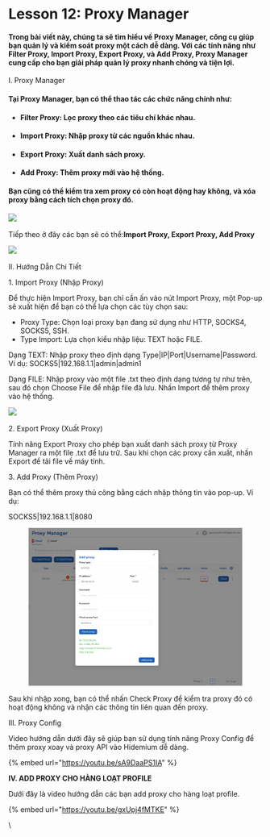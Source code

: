 # Lesson 12: Proxy Manager

#### Trong bài viết này, chúng ta sẽ tìm hiểu về Proxy Manager, công cụ giúp bạn quản lý và kiểm soát proxy một cách dễ dàng. Với các tính năng như Filter Proxy, Import Proxy, Export Proxy, và Add Proxy, Proxy Manager cung cấp cho bạn giải pháp quản lý proxy nhanh chóng và tiện lợi.

I. Proxy Manager

#### Tại Proxy Manager, bạn có thể thao tác các chức năng chính như:

* #### Filter Proxy: Lọc proxy theo các tiêu chí khác nhau.
* #### Import Proxy: Nhập proxy từ các nguồn khác nhau.
* #### Export Proxy: Xuất danh sách proxy.
* #### Add Proxy: Thêm proxy mới vào hệ thống.

#### Bạn cũng có thể kiểm tra xem proxy có còn hoạt động hay không, và xóa proxy bằng cách tích chọn proxy đó.

![](http://education.hidemium.io/wp-content/uploads/2024/04/Transfer-10.png)

Tiếp theo ở đây các bạn sẽ có thể:**Import Proxy, Export Proxy, Add Proxy**

![](http://education.hidemium.io/wp-content/uploads/2024/04/Transfer-8.png)

II. Hướng Dẫn Chi Tiết

1\. Import Proxy (Nhập Proxy)

Để thực hiện Import Proxy, bạn chỉ cần ấn vào nút Import Proxy, một Pop-up sẽ xuất hiện để bạn có thể lựa chọn các tùy chọn sau:

* Proxy Type: Chọn loại proxy bạn đang sử dụng như HTTP, SOCKS4, SOCKS5, SSH.
* Type Import: Lựa chọn kiểu nhập liệu: TEXT hoặc FILE.

Dạng TEXT: Nhập proxy theo định dạng Type|IP|Port|Username|Password. Ví dụ: SOCKS5|192.168.1.1|admin|admin1

Dạng FILE: Nhập proxy vào một file .txt theo định dạng tương tự như trên, sau đó chọn Choose File để nhập file đã lưu. Nhấn Import để thêm proxy vào hệ thống.

![](http://education.hidemium.io/wp-content/uploads/2024/04/Transfer-9.png)

2\. Export Proxy (Xuất Proxy)

Tính năng Export Proxy cho phép bạn xuất danh sách proxy từ Proxy Manager ra một file .txt để lưu trữ. Sau khi chọn các proxy cần xuất, nhấn Export để tải file về máy tính.

3\. Add Proxy (Thêm Proxy)

Bạn có thể thêm proxy thủ công bằng cách nhập thông tin vào pop-up. Ví dụ:

SOCKS5|192.168.1.1|8080

<figure><img src="../../../.gitbook/assets/image (7) (1).png" alt=""><figcaption></figcaption></figure>



Sau khi nhập xong, bạn có thể nhấn Check Proxy để kiểm tra proxy đó có hoạt động không và nhận các thông tin liên quan đến proxy.

III. Proxy Config

Video hướng dẫn dưới đây sẽ giúp bạn sử dụng tính năng Proxy Config để thêm proxy xoay và proxy API vào Hidemium dễ dàng.

{% embed url="https://youtu.be/sA9DaaPS1IA" %}



**IV. ADD PROXY CHO HÀNG LOẠT PROFILE**

Dưới đây là video hướng dẫn các bạn add proxy cho hàng loạt profile.

{% embed url="https://youtu.be/gxUpj4fMTKE" %}

\
